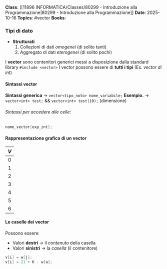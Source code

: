 **Class**: [[11896 INFORMATICA/Classes/80299 - Introduzione alla Programmazione|80299 - Introduzione alla Programmazione]]
**Date**: 2025-10-16
**Topics**: #vector
**Books**:

### Tipi di dato
- **Strutturati**
	1. Collezioni di dati *omogenei* (di solito tanti)
	2. Aggregato di dati *eterogenei* (di solito pochi)

I **vector** sono contenitori generici messi a disposizione dalla standard library ```#include <vector>```
I vector possono essere di **tutti i tipi** (Es. *vector di int*)

#### Sintassi vector
**Sintassi generica** → `vector<tipo_noto> nome_variabile;`
**Esempio.** → `vector<int> test;` && `vector<int> test(10);` (dimensione)
###### Sintassi per accedere alle celle:
```C++
nome_vector[exp_int];
```
#### Rappresentazione grafica di un vector

| $V$ |
| :-: |
|  0  |
|  1  |
|  2  |
|  3  |
|  4  |
|  5  |
|  6  |
#### Le caselle dei vector
Possono essere:
- Valori **destri** → il *contenuto* della casella
- Valori **sinistri** → la *casella* (il contenitore)
```C++
v[i] = w[j];
v[i] = 21 + K - w[a];
```

